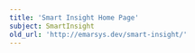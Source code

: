 ```yaml
---
title: 'Smart Insight Home Page'
subject: SmartInsight
old_url: 'http://emarsys.dev/smart-insight/'
---
```


